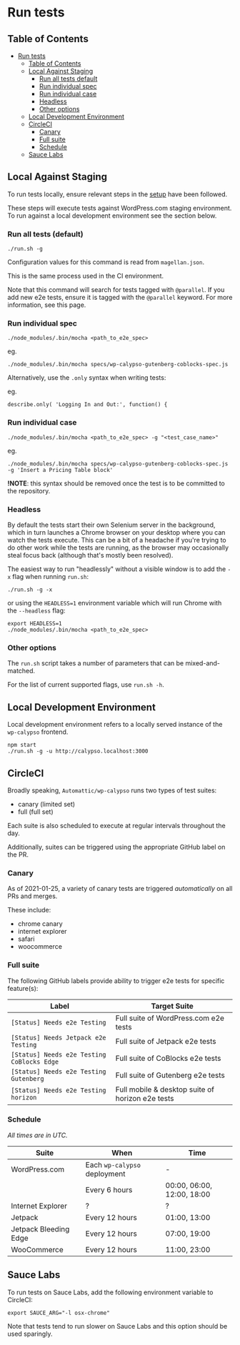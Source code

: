 # Run tests

## Table of Contents

<!-- TOC -->

- [Run tests](#run-tests)
    - [Table of Contents](#table-of-contents)
    - [Local Against Staging](#local-against-staging)
        - [Run all tests default](#run-all-tests-default)
        - [Run individual spec](#run-individual-spec)
        - [Run individual case](#run-individual-case)
        - [Headless](#headless)
        - [Other options](#other-options)
    - [Local Development Environment](#local-development-environment)
    - [CircleCI](#circleci)
        - [Canary](#canary)
        - [Full suite](#full-suite)
        - [Schedule](#schedule)
    - [Sauce Labs](#sauce-labs)

<!-- /TOC -->

## Local Against Staging

To run tests locally, ensure relevant steps in the [setup](docs/setup.md) have been followed.

These steps will execute tests against WordPress.com staging environment. To run against a local development environment see the section below.

### Run all tests (default)

```
./run.sh -g
```

Configuration values for this command is read from `magellan.json`.

This is the same process used in the CI environment.

Note that this command will search for tests tagged with `@parallel`. If you add new e2e tests, ensure it is tagged with the `@parallel` keyword. For more information, see this page.

### Run individual spec

```
./node_modules/.bin/mocha <path_to_e2e_spec>
```

eg.

```
./node_modules/.bin/mocha specs/wp-calypso-gutenberg-coblocks-spec.js
```

Alternatively, use the `.only` syntax when writing tests:

eg.

```
describe.only( 'Logging In and Out:', function() {
```

### Run individual case

```
./node_modules/.bin/mocha <path_to_e2e_spec> -g "<test_case_name>"
```

eg.

```
./node_modules/.bin/mocha specs/wp-calypso-gutenberg-coblocks-spec.js -g 'Insert a Pricing Table block'
```

**!NOTE**: this syntax should be removed once the test is to be committed to the repository.

### Headless

By default the tests start their own Selenium server in the background, which in turn launches a Chrome browser on your desktop where you can watch the tests execute. This can be a bit of a headache if you're trying to do other work while the tests are running, as the browser may occasionally steal focus back (although that's mostly been resolved).

The easiest way to run "headlessly" without a visible window is to add the `-x` flag when running `run.sh`:

```
./run.sh -g -x
```

or using the `HEADLESS=1` environment variable which will run Chrome with the `--headless` flag:

```
export HEADLESS=1
./node_modules/.bin/mocha <path_to_e2e_spec>
```

### Other options

The `run.sh` script takes a number of parameters that can be mixed-and-matched.

For the list of current supported flags, use `run.sh -h`.

## Local Development Environment

Local development environment refers to a locally served instance of the `wp-calypso` frontend.

```shell
npm start
./run.sh -g -u http://calypso.localhost:3000
```

## CircleCI

Broadly speaking, `Automattic/wp-calypso` runs two types of test suites:

- canary (limited set)
- full (full set)

Each suite is also scheduled to execute at regular intervals throughout the day.

Additionally, suites can be triggered using the appropriate GitHub label on the PR.

### Canary

As of 2021-01-25, a variety of canary tests are triggered _automatically_ on all PRs and merges.

These include:

- chrome canary
- internet explorer
- safari
- woocommerce

### Full suite

The following GitHub labels provide ability to trigger e2e tests for specific feature(s):

| Label                                      | Target Suite                                     |
| ------------------------------------------ | ------------------------------------------------ |
| `[Status] Needs e2e Testing`               | Full suite of WordPress.com e2e tests            |
| `[Status] Needs Jetpack e2e Testing`       | Full suite of Jetpack e2e tests                  |
| `[Status] Needs e2e Testing CoBlocks Edge` | Full suite of CoBlocks e2e tests                 |
| `[Status] Needs e2e Testing Gutenberg`     | Full suite of Gutenberg e2e tests                |
| `[Status] Needs e2e Testing horizon`       | Full mobile & desktop suite of horizon e2e tests |

### Schedule

_All times are in UTC._

| Suite                 | When                         | Time                       |
| --------------------- | ---------------------------- | -------------------------- |
| WordPress.com         | Each `wp-calypso` deployment | -                          |
|                       | Every 6 hours                | 00:00, 06:00, 12:00, 18:00 |
| Internet Explorer     | ?                            | ?                          |
| Jetpack               | Every 12 hours               | 01:00, 13:00               |
| Jetpack Bleeding Edge | Every 12 hours               | 07:00, 19:00               |
| WooCommerce           | Every 12 hours               | 11:00, 23:00               |

## Sauce Labs

To run tests on Sauce Labs, add the following environment variable to CircleCI:

```
export SAUCE_ARG="-l osx-chrome"
```

Note that tests tend to run slower on Sauce Labs and this option should be used sparingly.
